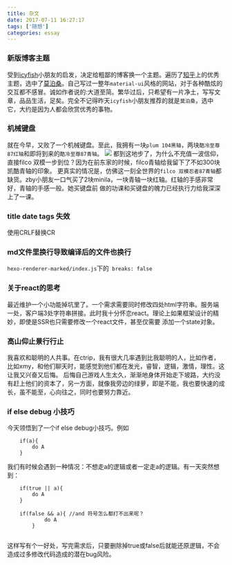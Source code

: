 ```yaml
---
title: 杂文
date: 2017-07-11 16:27:17
tags: ['随想']
categories: essay
---
```


### 新版博客主题
受到[icyfish](https://icyfish.me/categories/Web/)小朋友的启发，决定给粗鄙的博客换一个主题。遍历了[知乎](https://www.zhihu.com/question/24422335)上的优秀主题，选中了[莫泊桑](https://github.com/tufu9441/maupassant-hexo/)。自己写过一整年`material-ui`风格的网站，对于各种酷炫的交互都不感冒。诚如作者说的:大道至简。繁华过后，只希望有一片净土，写写文章，品品生活，足矣。完全不记得昨天`icyfish`小朋友推荐的就是`莫泊桑`，选中它，大约是因为人都会欣赏优秀的事物。


### 机械键盘
就在今早，又败了一个机械键盘。至此，我拥有一块`plum 104黑轴`，两块`酷冷至尊87红轴`和即将到来的`酷冷至尊87青轴`。
![](https://encrypted-tbn0.gstatic.com/images?q=tbn:ANd9GcRTh_ESYwm1YlM37rmzVpkSG1F2xnzI0p9uEgupyAqUy0sr0wDpGA)
都到这地步了，为什么不充值一波信仰，直接filco 双模一步到位？因为在前东家的时候，filco青轴给我留下了不如300块凯酷青轴的印象。
更真实的情况是，仿佛这一刻全世界的`filco 双模忍者87青轴`都缺货。zby小朋友一口气买了2块minila，一块青轴一块红轴。红轴的手感非常好，青轴的手感一般。她买键盘前
做的功课和买键盘的魄力已经执行力给我深深上了一课。



### title date tags 失效
使用CRLF替换CR

### md文件里换行导致编译后的文件也换行
`hexo-renderer-marked/index.js`下的` breaks: false`

### 关于react的思考
最近维护一个小功能掉坑里了。一个需求需要同时修改四处html字符串。服务端一处，客户端3处字符串拼接。此时我十分怀恋react。理论上如果框架设计的精妙，即使是SSR也只需要修改一个react文件，甚至仅需要
添加一个state对象。

### 高山仰止景行行止
我喜欢和聪明的人共事。在ctrip，我有很大几率遇到比我聪明的人，比如作者，比如xmy，和他们聊天时，能感觉到他们都在发光，睿智，逻辑，激情，理性。这让我又兴奋又后悔。
后悔自己游戏人生太久，渐渐地身体开始走下坡路，大约没有赶上他们的资本了，另一方面，就像我旁边的绿萝，即是不能，我也要快速的成长，虽不能至，心向往之，同时也要努力靠近。

### if else debug 小技巧
今天领悟到了一个if else debug小技巧。例如
```
    if(a){
        do A
    }
```
我们有时候会遇到一种情况：不想走a的逻辑或者一定走a的逻辑。有一天突然想到：

```
    if(true || a){
        do A
    }
    
    if(false && a){ //and 符号怎么都打不出来呢？
            do A
        }
        
```
这样写有个一好处，写完需求后，只要删除掉true或false后就能还原逻辑，不会造成过多修改代码造成的潜在bug风险。